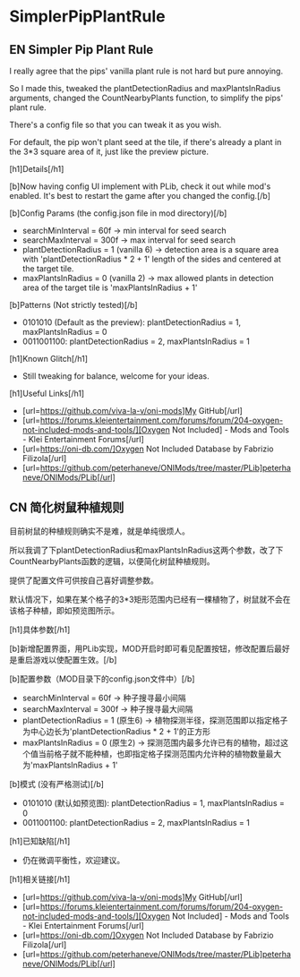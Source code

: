 # SimplerPipPlantRule

## EN Simpler Pip Plant Rule

I really agree that the pips' vanilla plant rule is not hard but pure annoying.

So I made this, tweaked the plantDetectionRadius and maxPlantsInRadius arguments, changed the CountNearbyPlants function, to simplify the pips' plant rule.

There's a config file so that you can tweak it as you wish.

For default, the pip won't plant seed at the tile, if there's already a plant in the 3*3 square area of it, just like the preview picture.

[h1]Details[/h1]

[b]Now having config UI implement with PLib, check it out while mod's enabled. It's best to restart the game after you changed the config.[/b]

[b]Config Params (the config.json file in mod directory)[/b]
- searchMinInterval = 60f -> min interval for seed search
- searchMaxInterval = 300f -> max interval for seed search
- plantDetectionRadius = 1 (vanilla 6) -> detection area is a square area with 'plantDetectionRadius * 2 + 1' length of the sides and centered at the target tile.
- maxPlantsInRadius = 0 (vanilla 2) -> max allowed plants in detection area of the target tile is 'maxPlantsInRadius + 1'

[b]Patterns (Not strictly tested)[/b]
- 0101010 (Default as the preview): plantDetectionRadius = 1, maxPlantsInRadius = 0
- 0011001100: plantDetectionRadius = 2, maxPlantsInRadius = 1

[h1]Known Glitch[/h1]

- Still tweaking for balance, welcome for your ideas.

[h1]Useful Links[/h1]

- [url=https://github.com/viva-la-v/oni-mods]My GitHub[/url]
- [url=https://forums.kleientertainment.com/forums/forum/204-oxygen-not-included-mods-and-tools/][Oxygen Not Included] - Mods and Tools - Klei Entertainment Forums[/url]
- [url=https://oni-db.com/]Oxygen Not Included Database by Fabrizio Filizola[/url]
- [url=https://github.com/peterhaneve/ONIMods/tree/master/PLib]peterhaneve/ONIMods/PLib[/url]

## CN 简化树鼠种植规则

目前树鼠的种植规则确实不是难，就是单纯很烦人。

所以我调了下plantDetectionRadius和maxPlantsInRadius这两个参数，改了下CountNearbyPlants函数的逻辑，以便简化树鼠种植规则。

提供了配置文件可供按自己喜好调整参数。

默认情况下，如果在某个格子的3*3矩形范围内已经有一棵植物了，树鼠就不会在该格子种植，即如预览图所示。

[h1]具体参数[/h1]

[b]新增配置界面，用PLib实现，MOD开启时即可看见配置按钮，修改配置后最好是重启游戏以使配置生效。[/b]

[b]配置参数（MOD目录下的config.json文件中）[/b]
- searchMinInterval = 60f -> 种子搜寻最小间隔
- searchMaxInterval = 300f -> 种子搜寻最大间隔
- plantDetectionRadius = 1 (原生6) -> 植物探测半径，探测范围即以指定格子为中心边长为'plantDetectionRadius * 2 + 1'的正方形
- maxPlantsInRadius = 0 (原生2) -> 探测范围内最多允许已有的植物，超过这个值当前格子就不能种植，也即指定格子探测范围内允许种的植物数量最大为'maxPlantsInRadius + 1'

[b]模式 (没有严格测试)[/b]
- 0101010 (默认如预览图): plantDetectionRadius = 1, maxPlantsInRadius = 0
- 0011001100: plantDetectionRadius = 2, maxPlantsInRadius = 1

[h1]已知缺陷[/h1]

- 仍在微调平衡性，欢迎建议。

[h1]相关链接[/h1]

- [url=https://github.com/viva-la-v/oni-mods]My GitHub[/url]
- [url=https://forums.kleientertainment.com/forums/forum/204-oxygen-not-included-mods-and-tools/][Oxygen Not Included] - Mods and Tools - Klei Entertainment Forums[/url]
- [url=https://oni-db.com/]Oxygen Not Included Database by Fabrizio Filizola[/url]
- [url=https://github.com/peterhaneve/ONIMods/tree/master/PLib]peterhaneve/ONIMods/PLib[/url]
